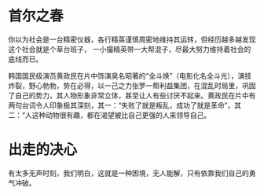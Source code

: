 # 首尔之春
你以为社会是一台精密仪器，各行精英谨慎周密地维持其运转，但经历越多越发现这个社会就是个草台班子， 一小撮精英带一大帮混子，尽最大努力维持着社会的底线而已。

韩国国民级演员黄政民在片中饰演臭名昭著的“全斗焕”（电影化名全斗光），演技炸裂，野心勃勃，势在必得，以一己之力张罗一帮利益集团，在混乱时局里，巩固了自己的势力，其人物形象非常立体，甚至让人有些讨厌不起来。黄政民在片中有两句台词令人印象极其深刻，其一：“失败了就是叛乱，成功了就是革命”，其二：“人这种动物很有趣，都在渴望被比自己更强的人来领导自己。

# 出走的决心

有太多无声时刻，我们明白，这就是一种困境，无人能解，只有依靠我们自己的勇气冲破。